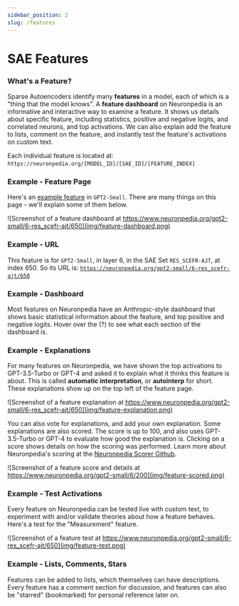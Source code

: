 ```yaml
---
sidebar_position: 2
slug: /features
---
```


# SAE Features

### What's a Feature?

Sparse Autoencoders identify many **features** in a model, each of which is a "thing that the model knows". A **feature dashboard** on Neuronpedia is an informative and interactive way to examine a feature. It shows us details about specific feature, including statistics, positive and negative logits, and correlated neurons, and top activations. We can also explain add the feature to lists, comment on the feature, and instantly test the feature's activations on custom text.

Each individual feature is located at:
`https://neuronpedia.org/[MODEL_ID]/[SAE_ID]/[FEATURE_INDEX]`

### Example - Feature Page

Here's an [example feature](https://neuronpedia.org/gpt2-small/6-res_scefr-ajt/650) in `GPT2-Small`. There are many things on this page - we'll explain some of them below.

![Screenshot of a feature dashboard at https://www.neuronpedia.org/gpt2-small/6-res_scefr-ajt/650](img/feature-dashboard.png)

### Example - URL

This feature is for `GPT2-Small`, in layer 6, in the SAE Set `RES_SCEFR-AJT`, at index 650. So its URL is:
[`https://neuronpedia.org/gpt2-small/6-res_scefr-ajt/650`](https://neuronpedia.org/gpt2-small/6-res_scefr-ajt/650)

### Example - Dashboard

Most features on Neuronpedia have an Anthropic-style dashboard that shows basic statistical information about the feature, and top positive and negative logits. Hover over the (?) to see what each section of the dashboard is.

### Example - Explanations

For many features on Neuronpedia, we have shown the top activations to GPT-3.5-Turbo or GPT-4 and asked it to explain what it thinks this feature is about. This is called **automatic interpretation**, or **autointerp** for short. These explanations show up on the top left of the feature page.

![Screenshot of a feature explanation at https://www.neuronpedia.org/gpt2-small/6-res_scefr-ajt/650](img/feature-explanation.png)

You can also vote for explanations, and add your own explanation.
Some explanations are also scored. The score is up to 100, and also uses GPT-3.5-Turbo or GPT-4 to evaluate how good the explanation is. Clicking on a score shows details on how the scoring was performed. Learn more about Neuronpedia's scoring at the [Neuronpedia Scorer Github](https://github.com/hijohnnylin/neuronpedia-scorer).

![Screenshot of a feature score and details at https://www.neuronpedia.org/gpt2-small/6/200](img/feature-scored.png)

### Example - Test Activations

Every feature on Neuronpedia can be tested live with custom text, to experiment with and/or validate theories about how a feature behaves. Here's a test for the "Measurement" feature.

![Screenshot of a feature test at https://www.neuronpedia.org/gpt2-small/6-res_scefr-ajt/650](img/feature-test.png)

### Example - Lists, Comments, Stars

Features can be added to lists, which themselves can have descriptions. Every feature has a comment section for discussion, and features can also be "starred" (bookmarked) for personal reference later on.
